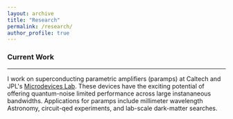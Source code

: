 ```yaml
---
layout: archive
title: "Research"
permalink: /research/
author_profile: true
---
```


### Current Work
---

I work on superconducting parametric amplifiers (paramps) at Caltech and JPL's [Microdevices Lab](https://microdevices.jpl.nasa.gov/). These devices have the exciting potential of offering quantum-noise limited performance across large instananeous bandwidths.  Applications for paramps include millimeter wavelength Astronomy, circuit-qed experiments, and lab-scale dark-matter searches.
